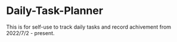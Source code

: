 # Daily-Task-Planner
This is for self-use to track daily tasks and record achivement from 2022/7/2 - present.
